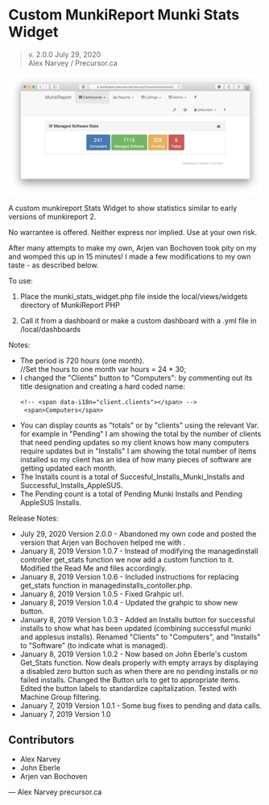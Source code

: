 # Custom MunkiReport Munki Stats Widget

> v. 2.0.0 
> July 29, 2020  
> Alex Narvey / Precursor.ca  

![munki_stats_widget  view](https://github.com/precursorca/munki-stats-widget/blob/master/munki_stats_widget.png)

A custom munkireport Stats Widget to show statistics similar to early versions of munkireport 2.

No warrantee is offered. Neither express nor implied. Use at your own risk.

After many attempts to make my own, Arjen van Bochoven took pity on my and womped this up in 15 minutes! I made a few modifications to my own taste - as described below.

To use:

1) Place the munki_stats_widget.php file inside the local/views/widgets directory of MunkiReport PHP

3) Call it from a dashboard or make a custom dashboard with a .yml file in /local/dashboards

Notes:

- The period is 720 hours (one month).  
  //Set the hours to one month
		var hours = 24 * 30;
- I changed the "Clients" button to "Computers": by commenting out its title designation and creating a hard coded name:
  ```
  <!-- <span data-i18n="client.clients"></span> -->
   <span>Computers</span>
   ```
- You can display counts as "totals" or by "clients" using the relevant Var.
  for example in "Pending" I am showing the total by the number of clients that need pending updates so my client knows how many computers require updates
  but in "Installs" I am showing the total number of items installed so my client has an idea of how many pieces of software are getting updated each month.
- The Installs count is a total of Succesful_Installs_Munki_Installs and Successful_Installs_AppleSUS.
- The Pending count is a total of Pending Munki Installs and Pending AppleSUS Installs.

Release Notes:

* July 29, 2020 Version 2.0.0 - Abandoned my own code and posted the version that Arjen van Bochoven helped me with .
* January 8, 2019 Version 1.0.7 - Instead of modifying the managedinstall controller get_stats function we now add a custom function to it. Modified the Read Me and files accordingly.
* January 8, 2019 Version 1.0.6 - Included instructions for replacing get_stats function in managedinstalls_contoller.php. 
* January 8, 2019 Version 1.0.5 - Fixed Grahpic url. 
* January 8, 2019 Version 1.0.4 - Updated the grahpic to show new button. 
* January 8, 2019 Version 1.0.3 - Added an Installs button for successful installs to show what has been updated (combining successful munki and applesus installs). Renamed "Clients" to "Computers", and "Installs" to "Software" (to indicate what is managed).
* January 8, 2019 Version 1.0.2 - Now based on John Eberle's custom Get_Stats function. Now deals properly with empty arrays by displaying a disabled zero button such as when there are no pending installs or no failed installs. Changed the Button urls to get to appropriate items. Edited the button labels to standardize capitalization. Tested with Machine Group filtering.
* January 7, 2019 Version 1.0.1 - Some bug fixes to pending and data calls.
* January 7, 2019 Version 1.0


## Contributors
* Alex Narvey
* John Eberle
* Arjen van Bochoven

—
Alex Narvey
precursor.ca
